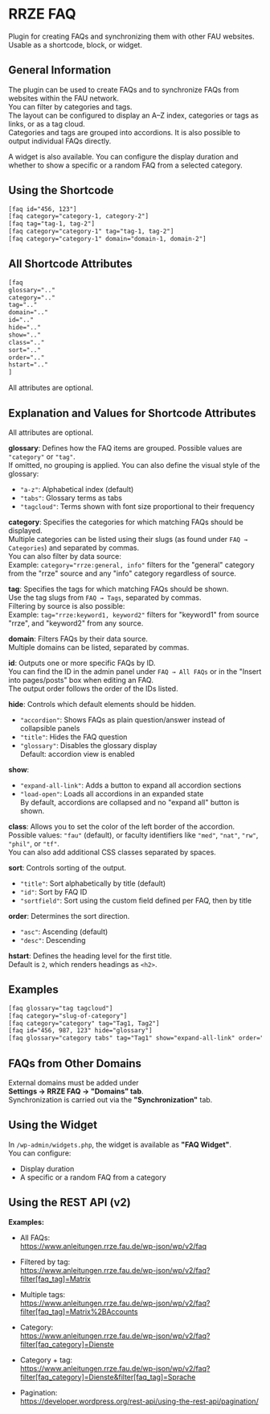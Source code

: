 # RRZE FAQ

Plugin for creating FAQs and synchronizing them with other FAU websites. Usable as a shortcode, block, or widget.

## General Information

The plugin can be used to create FAQs and to synchronize FAQs from websites within the FAU network.  
You can filter by categories and tags.  
The layout can be configured to display an A–Z index, categories or tags as links, or as a tag cloud.  
Categories and tags are grouped into accordions. It is also possible to output individual FAQs directly.

A widget is also available. You can configure the display duration and whether to show a specific or a random FAQ from a selected category.

## Using the Shortcode

```html
[faq id="456, 123"]
[faq category="category-1, category-2"]
[faq tag="tag-1, tag-2"]
[faq category="category-1" tag="tag-1, tag-2"]
[faq category="category-1" domain="domain-1, domain-2"]
```

## All Shortcode Attributes

```html
[faq 
glossary=".."
category=".."
tag=".."
domain=".."
id=".."
hide=".."
show=".."
class=".."
sort=".."
order=".."
hstart=".."
]
```

All attributes are optional.

## Explanation and Values for Shortcode Attributes

All attributes are optional.

**glossary**: Defines how the FAQ items are grouped. Possible values are `"category"` or `"tag"`.  
If omitted, no grouping is applied. You can also define the visual style of the glossary:  
- `"a-z"`: Alphabetical index (default)  
- `"tabs"`: Glossary terms as tabs  
- `"tagcloud"`: Terms shown with font size proportional to their frequency

**category**: Specifies the categories for which matching FAQs should be displayed.  
Multiple categories can be listed using their slugs (as found under `FAQ → Categories`) and separated by commas.  
You can also filter by data source:  
Example: `category="rrze:general, info"` filters for the "general" category from the "rrze" source and any "info" category regardless of source.

**tag**: Specifies the tags for which matching FAQs should be shown.  
Use the tag slugs from `FAQ → Tags`, separated by commas.  
Filtering by source is also possible:  
Example: `tag="rrze:keyword1, keyword2"` filters for "keyword1" from source "rrze", and "keyword2" from any source.

**domain**: Filters FAQs by their data source.  
Multiple domains can be listed, separated by commas.

**id**: Outputs one or more specific FAQs by ID.  
You can find the ID in the admin panel under `FAQ → All FAQs` or in the "Insert into pages/posts" box when editing an FAQ.  
The output order follows the order of the IDs listed.

**hide**: Controls which default elements should be hidden.  
- `"accordion"`: Shows FAQs as plain question/answer instead of collapsible panels  
- `"title"`: Hides the FAQ question  
- `"glossary"`: Disables the glossary display  
Default: accordion view is enabled

**show**:  
- `"expand-all-link"`: Adds a button to expand all accordion sections  
- `"load-open"`: Loads all accordions in an expanded state  
By default, accordions are collapsed and no "expand all" button is shown.

**class**: Allows you to set the color of the left border of the accordion.  
Possible values: `"fau"` (default), or faculty identifiers like `"med"`, `"nat"`, `"rw"`, `"phil"`, or `"tf"`.  
You can also add additional CSS classes separated by spaces.

**sort**: Controls sorting of the output.  
- `"title"`: Sort alphabetically by title (default)  
- `"id"`: Sort by FAQ ID  
- `"sortfield"`: Sort using the custom field defined per FAQ, then by title

**order**: Determines the sort direction.  
- `"asc"`: Ascending (default)  
- `"desc"`: Descending

**hstart**: Defines the heading level for the first title.  
Default is `2`, which renders headings as `<h2>`.

## Examples

```html
[faq glossary="tag tagcloud"]
[faq category="slug-of-category"]
[faq category="category" tag="Tag1, Tag2"]
[faq id="456, 987, 123" hide="glossary"]
[faq glossary="category tabs" tag="Tag1" show="expand-all-link" order="desc"]
```

## FAQs from Other Domains

External domains must be added under  
**Settings → RRZE FAQ → "Domains" tab**.  
Synchronization is carried out via the **"Synchronization"** tab.

## Using the Widget

In `/wp-admin/widgets.php`, the widget is available as **"FAQ Widget"**.  
You can configure:

- Display duration
- A specific or a random FAQ from a category

## Using the REST API (v2)

**Examples:**

- All FAQs:  
  https://www.anleitungen.rrze.fau.de/wp-json/wp/v2/faq

- Filtered by tag:  
  https://www.anleitungen.rrze.fau.de/wp-json/wp/v2/faq?filter[faq_tag]=Matrix

- Multiple tags:  
  https://www.anleitungen.rrze.fau.de/wp-json/wp/v2/faq?filter[faq_tag]=Matrix%2BAccounts

- Category:  
  https://www.anleitungen.rrze.fau.de/wp-json/wp/v2/faq?filter[faq_category]=Dienste

- Category + tag:  
  https://www.anleitungen.rrze.fau.de/wp-json/wp/v2/faq?filter[faq_category]=Dienste&filter[faq_tag]=Sprache

- Pagination:  
  https://developer.wordpress.org/rest-api/using-the-rest-api/pagination/
